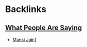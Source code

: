 
# Backlinks
## [What People Are Saying](<What People Are Saying.md>)
- [Mansi Jain](<Mansi Jain.md>)[

